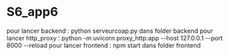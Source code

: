 # S6_app6

pour lancer backend : python serveurcoap.py dans folder backend
pour lancer http_proxy : python -m uvicorn proxy_http:app --host 127.0.0.1 --port 8000 --reload
pour lancer frontend : npm start dans folder frontend
